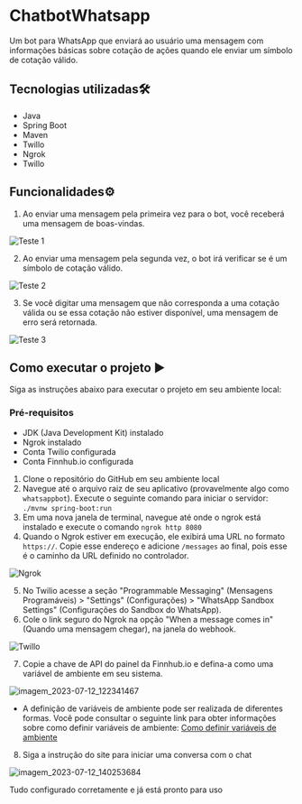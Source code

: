 # ChatbotWhatsapp
 
 Um bot para WhatsApp que enviará ao usuário uma mensagem com informações básicas sobre cotação de ações quando ele enviar um símbolo de cotação válido.

## Tecnologias utilizadas🛠️

- Java
- Spring Boot
- Maven
- Twillo
- Ngrok
- Twillo

## Funcionalidades⚙️

1. Ao enviar uma mensagem pela primeira vez para o bot, você receberá uma mensagem de boas-vindas.

![Teste 1](https://github.com/SamuelMartins21/ChatbotWhatsapp/assets/122890386/b0e43f3c-b67f-4b0e-98f2-3a72a894023b)

2. Ao enviar uma mensagem pela segunda vez, o bot irá verificar se é um símbolo de cotação válido.

![Teste 2](https://github.com/SamuelMartins21/ChatbotWhatsapp/assets/122890386/369851a6-a928-4ad1-baf6-aa557ca77660)

3. Se você digitar uma mensagem que não corresponda a uma cotação válida ou se essa cotação não estiver disponível, uma mensagem de erro será retornada.

![Teste 3](https://github.com/SamuelMartins21/ChatbotWhatsapp/assets/122890386/27f248ee-5187-4716-b414-bf6b113a024c)

## Como executar o projeto ▶️

Siga as instruções abaixo para executar o projeto em seu ambiente local:

### Pré-requisitos

- JDK (Java Development Kit) instalado
- Ngrok instalado
- Conta Twilio configurada
- Conta Finnhub.io configurada

1. Clone o repositório do GitHub em seu ambiente local
2. Navegue até o arquivo raiz de seu aplicativo (provavelmente algo como ```whatsappbot```). Execute o seguinte comando para iniciar o servidor: ```./mvnw spring-boot:run```
3. Em uma nova janela de terminal, navegue até onde o ngrok está instalado e execute o comando ```ngrok http 8080```
4. Quando o Ngrok estiver em execução, ele exibirá uma URL no formato ```https://```. Copie esse endereço e adicione ```/messages``` ao final, pois esse é o caminho da URL definido no controlador.

![Ngrok](https://github.com/SamuelMartins21/ControleDeGastos/assets/122890386/ef6d6b25-9bab-41fc-9537-29cf9cac80cd)

5. No Twilio acesse a seção "Programmable Messaging" (Mensagens Programáveis) > "Settings" (Configurações) > "WhatsApp Sandbox Settings" (Configurações do Sandbox do WhatsApp).
6. Cole o link seguro do Ngrok na opção "When a message comes in" (Quando uma mensagem chegar), na janela do webhook.

![Twillo](https://github.com/SamuelMartins21/ControleDeGastos/assets/122890386/065e9b98-a80e-49cc-aa72-b5857aa26080)

7. Copie a chave de API do painel da Finnhub.io e defina-a como uma variável de ambiente em seu sistema.

![imagem_2023-07-12_122341467](https://github.com/SamuelMartins21/ControleDeGastos/assets/122890386/23bba373-c1ab-43c9-ab15-ed18d737351e)

- A definição de variáveis de ambiente pode ser realizada de diferentes formas. Você pode consultar o seguinte link para obter informações sobre como definir variáveis de ambiente: [Como definir variáveis de ambiente](https://www.twilio.com/blog/how-to-set-environment-variables.html)

8. Siga a instrução do site para iniciar uma conversa com o chat

![imagem_2023-07-12_140253684](https://github.com/SamuelMartins21/ControleDeGastos/assets/122890386/efc9533b-b7e9-4774-b368-feab8d942e28)

Tudo configurado corretamente e já está pronto para uso
